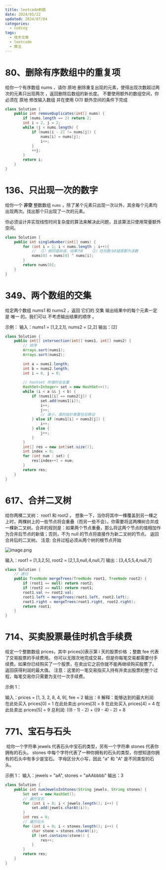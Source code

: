 ```yaml
---
title: leetcode刷题
date: 2024/05/22
updated: 2024/07/04
categories:
  - coding
tags:
  - 技术文章
  - leetcode
  - 算法
---
```


# 80、删除有序数组中的重复项

给你一个有序数组 nums ，请你 原地 删除重复出现的元素，使得出现次数超过两次的元素只出现两次 ，返回删除后数组的新长度。
不要使用额外的数组空间，你必须在 原地 修改输入数组 并在使用 O(1) 额外空间的条件下完成

```java
class Solution {  
    public int removeDuplicates(int[] nums) {  
        if (nums.length == 2) return 2;  
        int i = 2, j = 2;  
        while (j < nums.length) {  
            if (nums[i - 2] != nums[j]) {  
                nums[i] = nums[j];  
                i++;  
            }  
            ++j;  
        }  
        return i;  
    }  
}
```


# 136、只出现一次的数字

给你一个 **非空** 整数数组 `nums` ，除了某个元素只出现一次以外，其余每个元素均出现两次。找出那个只出现了一次的元素。

你必须设计并实现线性时间复杂度的算法来解决此问题，且该算法只使用常量额外空间。

```java
class Solution {
    public int singleNumber(int[] nums) {
        for (int i = 1; i < nums.length ; i++){
            // （1）相同值异或，结果为0   （2）任何数与0疑惑都为该数
            nums[0] = nums[0] ^ nums[i];
        }
        return nums[0];
    }
}
```


# 349、两个数组的交集

给定两个数组 nums1 和 nums2 ，返回 它们的 
交集
输出结果中的每个元素一定是 唯一 的。我们可以 不考虑输出结果的顺序 。

示例：
输入：nums1 = [1,2,2,1], nums2 = [2,2]
输出：[2]

```java
class Solution {  
    public int[] intersection(int[] nums1, int[] nums2) {  
        // 排序  
        Arrays.sort(nums1);  
        Arrays.sort(nums2);  
  
        int a = nums1.length;  
        int b = nums2.length;  
        int i = 0, j = 0;  
  
        // hashset 存储时会去重  
        HashSet<Integer> set = new HashSet<>();  
        while (i < a && j < b) {  
            if (nums1[i] == nums2[j]) {  
                set.add(nums1[i]);  
                i++;  
                j++;  
                // 谁小，谁的指针需要往后移动  
            } else if (nums1[i] < nums2[j]) {  
                i++;  
            } else {  
                j++;  
            }  
        }  
        int[] res = new int[set.size()];  
        int index = 0;  
        for (int num : set) {  
            res[index++] = num;  
        }  
        return res;  
    }  
}
```

# 617、合并二叉树

给你两棵二叉树： root1 和 root2 。
想象一下，当你将其中一棵覆盖到另一棵之上时，两棵树上的一些节点将会重叠（而另一些不会）。你需要将这两棵树合并成一棵新二叉树。合并的规则是：如果两个节点重叠，那么将这两个节点的值相加作为合并后节点的新值；否则，不为 null 的节点将直接作为新二叉树的节点。
返回合并后的二叉树。
注意: 合并过程必须从两个树的根节点开始

![image.png](https://yancey-note-img.oss-cn-beijing.aliyuncs.com/20240704163000.png)

输入：root1 = [1,3,2,5], root2 = [2,1,3,null,4,null,7]
输出：[3,4,5,5,4,null,7]

```java
class Solution {  
    // 递归  
    public TreeNode mergeTrees(TreeNode root1, TreeNode root2) {  
        if (root1 == null) return root2;  
        if (root2 == null) return root1;  
        root1.val += root2.val;  
        root1.left = mergeTrees(root1.left, root2.left);  
        root1.right = mergeTrees(root1.right, root2.right);  
        return root1;  
    }  
}
```


# 714、买卖股票最佳时机含手续费

给定一个整数数组 prices，其中 prices[i]表示第 i 天的股票价格 ；整数 fee 代表了交易股票的手续费用。
你可以无限次地完成交易，但是你每笔交易都需要付手续费。如果你已经购买了一个股票，在卖出它之前你就不能再继续购买股票了。
返回获得利润的最大值。
注意：这里的一笔交易指买入持有并卖出股票的整个过程，每笔交易你只需要为支付一次手续费。

示例 1：

输入：prices = [1, 3, 2, 8, 4, 9], fee = 2
输出：8
解释：能够达到的最大利润:  
在此处买入 prices[0] = 1
在此处卖出 prices[3] = 8
在此处买入 prices[4] = 4
在此处卖出 prices[5] = 9
总利润: ((8 - 1) - 2) + ((9 - 4) - 2) = 8


# 771、宝石与石头

 给你一个字符串 jewels 代表石头中宝石的类型，另有一个字符串 stones 代表你拥有的石头。 stones 中每个字符代表了一种你拥有的石头的类型，你想知道你拥有的石头中有多少是宝石。
字母区分大小写，因此 "a" 和 "A" 是不同类型的石头。

示例 1：
输入：jewels = "aA", stones = "aAAbbbb"
输出：3

```java
class Solution {  
    public int numJewelsInStones(String jewels, String stones) {  
        Set set = new HashSet();  
        // 遍历宝石  
        for (int i = 0; i < jewels.length(); i++) {  
            set.add(jewels.charAt(i));  
        }  
        int res = 0;  
        // 遍历石头  
        for (int i = 0; i < stones.length(); i++) {  
            char stone = stones.charAt(i);  
            if (set.contains(stone)) {  
                res++;  
            }  
        }  
        return res;  
    }  
}
```

